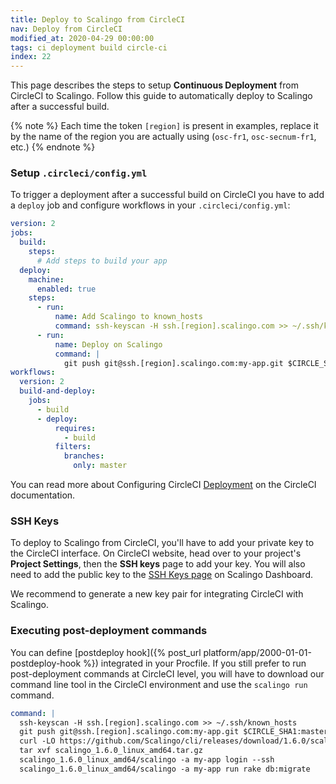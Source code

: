```yaml
---
title: Deploy to Scalingo from CircleCI
nav: Deploy from CircleCI
modified_at: 2020-04-29 00:00:00
tags: ci deployment build circle-ci
index: 22
---
```


This page describes the steps to setup **Continuous Deployment** from CircleCI
to Scalingo. Follow this guide to automatically deploy to Scalingo after a
successful build.

{% note %}
Each time the token `[region]` is present in examples, replace it by the name of
the region you are actually using (`osc-fr1`, `osc-secnum-fr1`,
etc.)
{% endnote %}

### Setup `.circleci/config.yml`

To trigger a deployment after a successful build on CircleCI you have to add a `deploy` job and configure workflows in your `.circleci/config.yml`:

```yaml
version: 2
jobs:
  build:
    steps:
      # Add steps to build your app
  deploy:
    machine:
      enabled: true
    steps:
      - run:
          name: Add Scalingo to known_hosts
          command: ssh-keyscan -H ssh.[region].scalingo.com >> ~/.ssh/known_hosts
      - run:
          name: Deploy on Scalingo
          command: |
            git push git@ssh.[region].scalingo.com:my-app.git $CIRCLE_SHA1:master
workflows:
  version: 2
  build-and-deploy:
    jobs:
      - build
      - deploy:
          requires:
            - build
          filters:
            branches:
              only: master
```

You can read more about Configuring CircleCI
[Deployment](https://circleci.com/docs/2.0/deployment-integrations/#overview) on
the CircleCI documentation.

### SSH Keys

To deploy to Scalingo from CircleCI, you'll have to add your private key to the
CircleCI interface. On CircleCI website, head over to your project's **Project
Settings**, then the **SSH keys** page to add your key. You will also need to
add the public key to the [SSH Keys page](https://my.scalingo.com/keys) on
Scalingo Dashboard.

We recommend to generate a new key pair for integrating CircleCI with Scalingo.

### Executing post-deployment commands

You can define [postdeploy hook]({% post_url
platform/app/2000-01-01-postdeploy-hook %}) integrated in your Procfile. If you
still prefer to run post-deployment commands at CircleCI level, you will have to
download our command line tool in the CircleCI environment and use the `scalingo
run` command.

```yaml
command: |
  ssh-keyscan -H ssh.[region].scalingo.com >> ~/.ssh/known_hosts
  git push git@ssh.[region].scalingo.com:my-app.git $CIRCLE_SHA1:master
  curl -LO https://github.com/Scalingo/cli/releases/download/1.6.0/scalingo_1.6.0_linux_amd64.tar.gz
  tar xvf scalingo_1.6.0_linux_amd64.tar.gz
  scalingo_1.6.0_linux_amd64/scalingo -a my-app login --ssh
  scalingo_1.6.0_linux_amd64/scalingo -a my-app run rake db:migrate
```
